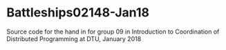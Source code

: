 # Battleships02148-Jan18
Source code for the hand in for group 09 in Introduction to Coordination of Distributed Programming at DTU, January 2018
